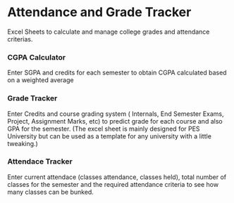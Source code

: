# Attendance and Grade Tracker

Excel Sheets to calculate and manage college grades and attendance criterias. 

### CGPA Calculator
Enter SGPA and credits for each semester to obtain CGPA calculated based on a weighted average


### Grade Tracker 
Enter Credits and course grading system ( Internals, End Semester Exams, Project, Assignment Marks, etc) to predict grade for each course and also GPA for the semester. 
(The excel sheet is mainly designed for PES University but can be used as a template for any university with a little tweaking.)


### Attendace Tracker
Enter current attendace (classes attendance, classes held), total number of classes for the semester and the required attendance criteria to see how many classes can be bunked.
